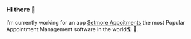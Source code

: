 ### Hi there 👋

I’m currently working for an app [Setmore Appoitments](https:www.setmore.com) the most Popular Appointment Management software in the world🌎 🎉.
<!--
**aravinthraja/Aravinthraja** is a ✨ _special_ ✨ repository because its `README.md` (this file) appears on your GitHub profile.

Here are some ideas to get you started:

- 🔭 I’m currently working on ...
- 🌱 I’m currently learning ...
- 👯 I’m looking to collaborate on ...
- 🤔 I’m looking for help with ...
- 💬 Ask me about ...
- 📫 How to reach me: ...
- 😄 Pronouns: ...
- ⚡ Fun fact: ...
-->
